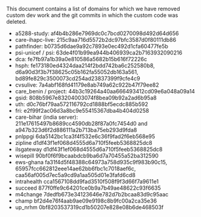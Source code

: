 This document contains a list of domains for which we have removed custom dev work and the git commits
in which the custom code was deleted.


* a5288-study: af4b4b286e7969dc0c7bcd0270098d492d64d656
* care-ihapc-live: 215c9aa716d5572b2dc97bfc3587d0f80111db86
* pathfinder: b0735d6dae9a92c7893e0ec492d1cfa60477fe5b
* psi-unicef / psi: 63de4f01b99ea944b406939ca2b7163932090216
* dca: fe7fb97a1b39a0e810586a5682b15b616f72226c
* hsph: fe173180ed4324daa214f2bdd742ba6c252580b8, d6a90d3f3b7f38625c05b162fa55052db163a561, bd89fe829c3500073cd254ad23837399f9cfe4c9
* cvsulive: 7a4abf168fd41179e8ab749a62c922b47f79ee82
* care_benin / project: 44b3c19264a40aa666493412cd09e6a048a09a14
* gsid: 808b5967e83204003074f8bea09b92a2ad6b95a8
* uth: d0c76bf79aa572116792cd1888bf5ecdc885b592
* fri: e2f99f2ac06d3a8bc9e55415367dba4b404d0258
* care-bihar (india server): 211e17615497b8689cc4590db28f87a0fc7454d0 and a947b323d6f2d886111a2b713ba75eb293d9fda8
* pnlppgi 6da5142bc1ca3f4f532e6c36f9fad2f6eb568e95
* zipline d1df43f1ef068d4555d6a710f5feeb5368825dc8
* ilsgateway d1df43f1ef068d4555d6a710f5feeb5368825dc8
* wisepill 90bf0f6f9bcaabdcb9ba6d7a70455a52ba312590
* ews-ghana fa31f4d5f48388c64973a758d935c9f983b90c15, 65957fcc662812eee14ae62bb6fbc1c7018aef6c, caa56af005d7ec5a9cd9a1aa505d01e3fafd6cd8
* intrahealth cca1567108dd9fad3510f508f9f3d66f7a9611e1
* succeed 877f0ffe9c64201ce0b9a7b49ae48622c93f6635
* m4change 7dedfb673e34123646e782d7b2bcaa83d9c95aac
* champ bf2d4e76f4aab9ae09e9198c8b9fc00a2ca35e36
* up_nrhm 0bf8203537319cd1b50207e828e08b6de468503f
